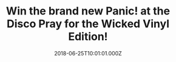 ---
campaign-uuid: "c-b732b8fd-029e-4041-9b4d-8571be2e43d6"
type: "Preview"
category: "Gift"
date: "2018-06-25T10:01:01.000Z"
end-date: "2018-07-25T23:59:00.000Z"
disable-form: false
is_promoted: false
has_entry_page: true
title: "Win the brand new Panic! at the Disco Pray for the Wicked Vinyl Edition!"
competition-description: "<p>After their number one album back in\_2016 Death Of A\
  \ Bachelor, Panic! at the Disco are back and we’ve got our hands on Panic!’s best\
  \ album yet and certainly the most well-produced: Pray for the Wicked Vinyl Edition\
  \ and we want to give it YOU!</p>\r\n<p>Want to indulge yourself into their new\
  \ hits? Click below for a chance to win!</p>"
hero-header: "Win the brand new Panic! at the Disco Pray for the Wicked Vinyl Edition!"
terms-confirmation: "N/A"
banner-img: "https://assets.expresslyapp.com/asset-3985e8e1-acfb-44e9-bf68-da375acf74db.jpg"
logo-left-href: "http://aaa.nme.com"
logo-left-image: "https://assets.expresslyapp.com/asset-380ce97d-7473-4751-a70f-6bab4a4f0999.jpg"
logo-left-title: "NME AAA"
bg-image-hero: "https://assets.expresslyapp.com/asset-10889d71-4281-465e-89d9-b9207a128c14.jpg"
bg-image-first: "https://assets.expresslyapp.com/asset-ef28d322-38f3-4e8a-a5bc-421f2941863a.jpg"
section1-content: "<p>“Pray for the Wicked” is an homage to the successes and shortcomings\
  \ of Panic! at the Disco and their frontman, Brendon Urie.</p>\r\n<p>Two years after\
  \ their last album Death of a Bachelor was released, Pray for the Wicked has been\
  \ described as pop punk, alternative rock, emo and full of energy! Say Amen, High\
  \ Hopes, The Overpass or Dying in LA are some of their brand new tunes!</p>\r\n\
  <p>If you can’t wait to have the recent Panic! at the Disco album, now thanks to\
  \ NME AAA you can! because we’re giving away the brand new Panic! at the Disco Pray\
  \ for the Wicked Vinyl Edition to one our lucky NME AAA members! </p>\r\n<p>Maybe\
  \ its you? Enter the form below and it could be coming home with you!</p>"
entry-title: "Win the brand new Panic! at the Disco Pray for the Wicked Vinyl Edition!"
entry-content: "Enter the draw to win the brand new Panic! at the Disco Pray for the\
  \ Wicked Vinyl Edition by completing the form below before 23:59 on 25th July 2018."
has-winner: false
prize-description: "The brand new Panic! at the Disco Pray for the Wicked Vinyl Edition"
special-conditions: "Multiple entries are allowed up to one every day."
---